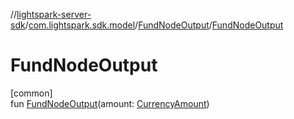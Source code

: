 //[lightspark-server-sdk](../../../index.md)/[com.lightspark.sdk.model](../index.md)/[FundNodeOutput](index.md)/[FundNodeOutput](-fund-node-output.md)

# FundNodeOutput

[common]\
fun [FundNodeOutput](-fund-node-output.md)(amount: [CurrencyAmount](../-currency-amount/index.md))
